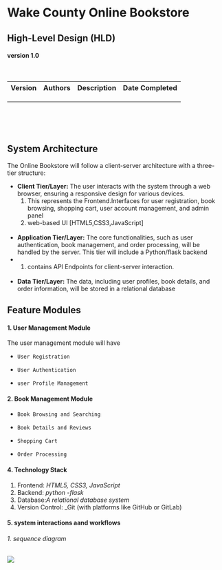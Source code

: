 # Wake County Online Bookstore

## High-Level Design (HLD)

#### version 1.0

 <br>

<table>
  <tr>
    <th>Version</th>
    <th>Authors</th>
    <th>Description</th>
    <th>Date Completed</th>
  </tr>
  <tr>
    <td></td>
    <td></td>
    <td></td>
    <td></td>
  </tr>
  <tr>
    <td></td>
    <td></td>
    <td></td>
    <td></td>
  </tr>
  <tr>
    <td></td>
    <td></td>
    <td></td>
    <td></td>
  </tr>
</table>
<br>
<br>
<br>



## System Architecture
 The Online Bookstore will follow a client-server architecture with a three-tier structure:

- **Client Tier/Layer:** The user interacts with the system through a web browser, ensuring a responsive design for various devices.
  1. This represents the Frontend.Interfaces for user registration, book browsing, shopping cart, user account management, and admin panel
  2. web-based UI [HTML5,CSS3,JavaScript]
   <br>
- **Application Tier/Layer:** The core functionalities, such as user authentication, book management, and order processing, will be handled by the server. This tier will include a Python/flask backend
- 1. contains API Endpoints for client-server interaction. 
  <br>
- **Data Tier/Layer:** The data, including user profiles, book details, and order information, will be stored in a relational database 
## Feature Modules 

#### 1. User Management Module
The user management module will have 

-     User Registration
-     User Authentication
-     user Profile Management

#### 2. Book Management Module

-     Book Browsing and Searching
-     Book Details and Reviews 
-     Shopping Cart 
-     Order Processing


#### 4.  Technology Stack
1. Frontend: _HTML5, CSS3, JavaScript_ 
2. Backend: _python -flask_
3. Database:_A relational database system_
4. Version Control: _Git (with platforms like GitHub or GitLab)

#### 5. system interactions aand workflows
###### 1. sequence diagram

<img src="./HLD%20sequence%20flow.png"/>


